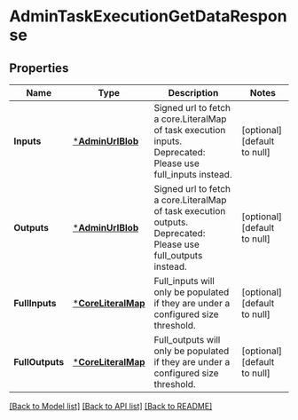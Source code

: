 # AdminTaskExecutionGetDataResponse

## Properties
Name | Type | Description | Notes
------------ | ------------- | ------------- | -------------
**Inputs** | [***AdminUrlBlob**](adminUrlBlob.md) | Signed url to fetch a core.LiteralMap of task execution inputs. Deprecated: Please use full_inputs instead. | [optional] [default to null]
**Outputs** | [***AdminUrlBlob**](adminUrlBlob.md) | Signed url to fetch a core.LiteralMap of task execution outputs. Deprecated: Please use full_outputs instead. | [optional] [default to null]
**FullInputs** | [***CoreLiteralMap**](coreLiteralMap.md) | Full_inputs will only be populated if they are under a configured size threshold. | [optional] [default to null]
**FullOutputs** | [***CoreLiteralMap**](coreLiteralMap.md) | Full_outputs will only be populated if they are under a configured size threshold. | [optional] [default to null]

[[Back to Model list]](../README.md#documentation-for-models) [[Back to API list]](../README.md#documentation-for-api-endpoints) [[Back to README]](../README.md)


